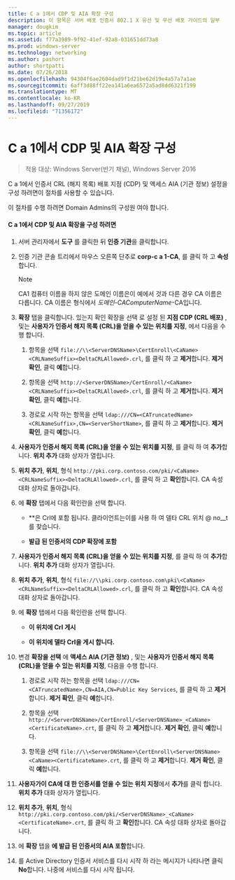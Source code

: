 ```yaml
---
title: C a 1에서 CDP 및 AIA 확장 구성
description: 이 항목은 서버 배포 인증서 802.1 X 유선 및 무선 배포 가이드의 일부
manager: dougkim
ms.topic: article
ms.assetid: f77a3989-9f92-41ef-92a8-031651dd73a8
ms.prod: windows-server
ms.technology: networking
ms.author: pashort
author: shortpatti
ms.date: 07/26/2018
ms.openlocfilehash: 94304f6ae2604dad9f1d21be62d19e4a57a7a1ae
ms.sourcegitcommit: 6aff3d88ff22ea141a6ea6572a5ad8dd6321f199
ms.translationtype: MT
ms.contentlocale: ko-KR
ms.lasthandoff: 09/27/2019
ms.locfileid: "71356172"
---
```

# <a name="configure-the-cdp-and-aia-extensions-on-ca1"></a>C a 1에서 CDP 및 AIA 확장 구성

>적용 대상: Windows Server(반기 채널), Windows Server 2016

C a 1에서 인증서 CRL (해지 목록) 배포 지점 (CDP) 및 액세스 AIA (기관 정보) 설정을 구성 하려면이 절차를 사용할 수 있습니다.  
  
이 절차를 수행 하려면 Domain Admins의 구성원 여야 합니다.  
  
#### <a name="to-configure-the-cdp-and-aia-extensions-on-ca1"></a>C a 1에서 CDP 및 AIA 확장을 구성 하려면  
  
1.  서버 관리자에서 **도구** 를 클릭한 뒤 **인증 기관**을 클릭합니다.  
  
2.  인증 기관 콘솔 트리에서 마우스 오른쪽 단추로 **corp-c a 1-CA**, 를 클릭 하 고 **속성**합니다.  
  
    > [!NOTE]  
    > CA1 컴퓨터 이름을 하지 않은 도메인 이름은이 예에서 것과 다른 경우 CA 이름은 다릅니다. CA 이름은 형식에서 *도메인*-*CAComputerName*-CA입니다.  
  
3.  **확장** 탭을 클릭합니다. 있는지 확인 확장을 선택 로 설정 된 **지점 CDP (CRL 배포)** , 및는 **사용자가 인증서 해지 목록 (CRL)을 얻을 수 있는 위치를 지정**, 에서 다음을 수행 합니다.  
  
    1.  항목을 선택 `file://\\<ServerDNSName>\CertEnroll\<CaName><CRLNameSuffix><DeltaCRLAllowed>.crl`, 를 클릭 하 고 **제거**합니다. **제거 확인**, 클릭 **예**합니다.  
  
    2.  항목을 선택 `http://<ServerDNSName>/CertEnroll/<CaName><CRLNameSuffix><DeltaCRLAllowed>.crl`, 를 클릭 하 고 **제거**합니다. **제거 확인**, 클릭 **예**합니다.  
  
    3.  경로로 시작 하는 항목을 선택 `ldap:///CN=<CATruncatedName><CRLNameSuffix>,CN=<ServerShortName>`, 를 클릭 하 고 **제거**합니다. **제거 확인**, 클릭 **예**합니다.  
  
4.  **사용자가 인증서 해지 목록 (CRL)을 얻을 수 있는 위치를 지정**, 를 클릭 하 여 **추가**합니다. **위치 추가** 대화 상자가 열립니다.  
  
5.  **위치 추가**,  **위치**, 형식 `http://pki.corp.contoso.com/pki/<CaName><CRLNameSuffix><DeltaCRLAllowed>.crl`, 를 클릭 하 고 **확인**합니다. CA 속성 대화 상자로 돌아갑니다.  
  
6.  에 **확장** 탭에서 다음 확인란을 선택 합니다.  
  
    -   **은 Crl에 포함 됩니다. 클라이언트는이를 사용 하 여 델타 CRL 위치 @ no__t를 찾습니다.  
  
    -   **발급 된 인증서의 CDP 확장에 포함**  
  
7.  **사용자가 인증서 해지 목록 (CRL)을 얻을 수 있는 위치를 지정**, 를 클릭 하 여 **추가**합니다. **위치 추가** 대화 상자가 열립니다.  
  
8.  **위치 추가**,  **위치**, 형식 `file://\\pki.corp.contoso.com\pki\<CaName><CRLNameSuffix><DeltaCRLAllowed>.crl`, 를 클릭 하 고 **확인**합니다. CA 속성 대화 상자로 돌아갑니다.  
  
9. 에 **확장** 탭에서 다음 확인란을 선택 합니다.  
  
    -   **이 위치에 Crl 게시**  
  
    -   **이 위치에 델타 Crl을 게시 합니다.**  
  
10. 변경 **확장을 선택** 에 **액세스 AIA (기관 정보)** , 및는 **사용자가 인증서 해지 목록 (CRL)을 얻을 수 있는 위치를 지정**, 다음을 수행 합니다.  
  
    1.  경로로 시작 하는 항목을 선택 `ldap:///CN=<CATruncatedName>,CN=AIA,CN=Public Key Services`, 를 클릭 하 고 **제거**합니다. **제거 확인**, 클릭 **예**합니다.  
  
    2.  항목을 선택 `http://<ServerDNSName>/CertEnroll/<ServerDNSName>_<CaName><CertificateName>.crt`, 를 클릭 하 고 **제거**합니다. **제거 확인**, 클릭 **예**합니다.  
  
    3.  항목을 선택 `file://\\<ServerDNSName>\CertEnroll\<ServerDNSName><CaName><CertificateName>.crt`, 를 클릭 하 고 **제거**합니다. **제거 확인**, 클릭 **예**합니다.  
  
11. **사용자가이 CA에 대 한 인증서를 얻을 수 있는 위치 지정**에서 **추가**를 클릭 합니다. **위치 추가** 대화 상자가 열립니다.  
  
12. **위치 추가**,  **위치**, 형식 `http://pki.corp.contoso.com/pki/<ServerDNSName>_<CaName><CertificateName>.crt`, 를 클릭 하 고 **확인**합니다. CA 속성 대화 상자로 돌아갑니다.  
  
13. 에 **확장** 탭을 **에 발급 된 인증서의 AIA 포함**합니다.  
  
14. 를 Active Directory 인증서 서비스를 다시 시작 하 라는 메시지가 나타나면 클릭 **No**합니다. 나중에 서비스를 다시 시작 됩니다.  
  

